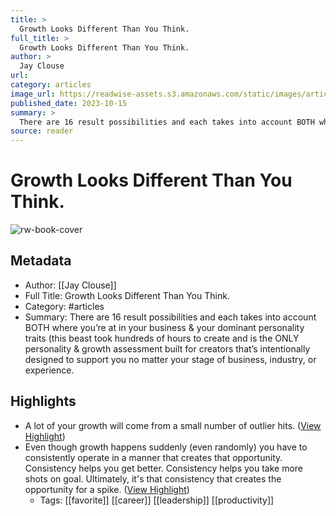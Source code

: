 ```yaml
---
title: >
  Growth Looks Different Than You Think.
full_title: >
  Growth Looks Different Than You Think.
author: >
  Jay Clouse
url: 
category: articles
image_url: https://readwise-assets.s3.amazonaws.com/static/images/article4.6bc1851654a0.png
published_date: 2023-10-15
summary: >
  There are 16 result possibilities and each takes into account BOTH where you’re at in your business & your dominant personality traits (this beast took hundreds of hours to create and is the ONLY personality & growth assessment built for creators that’s intentionally designed to support you no matter your stage of business, industry, or experience.
source: reader
---
```

# Growth Looks Different Than You Think.

![rw-book-cover](https://readwise-assets.s3.amazonaws.com/static/images/article4.6bc1851654a0.png)

## Metadata
- Author: [[Jay Clouse]]
- Full Title: Growth Looks Different Than You Think.
- Category: #articles
- Summary: There are 16 result possibilities and each takes into account BOTH where you’re at in your business & your dominant personality traits (this beast took hundreds of hours to create and is the ONLY personality & growth assessment built for creators that’s intentionally designed to support you no matter your stage of business, industry, or experience.

## Highlights
- A lot of your growth will come from a small number of outlier hits. ([View Highlight](https://read.readwise.io/read/01hcvx1mcc12xm249j4589ftsf))
- Even though growth happens suddenly (even randomly) you have to consistently operate in a manner that creates that opportunity.
  Consistency helps you get better.
  Consistency helps you take more shots on goal.
  Ultimately, it's that consistency that creates the opportunity for a spike. ([View Highlight](https://read.readwise.io/read/01hcvx1t2dedwsn3qyhq3t7mqk))
    - Tags: [[favorite]] [[career]] [[leadership]] [[productivity]] 


